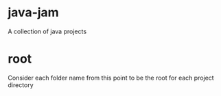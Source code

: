 # java-jam
A collection of java projects

# root
Consider each folder name from this point to be the root for each project directory
